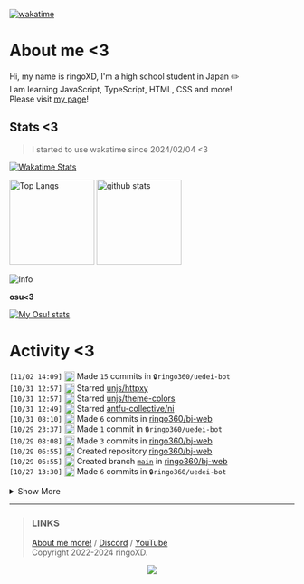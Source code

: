 [![wakatime](https://wakatime.com/badge/user/018d71ab-3f96-48fe-973b-2f7b3d50ecc9.svg)](https://wakatime.com/@018d71ab-3f96-48fe-973b-2f7b3d50ecc9)

# About me <3
<!--
<a href="https://ringoxd.pages.dev"><img src="https://avatars.githubusercontent.com/u/105296365" align="right"></a>
-->

Hi, my name is ringoXD, I'm a high school student in Japan ✏️<br>
I am learning JavaScript, TypeScript, HTML, CSS and more!<br>
Please visit [my page](https://ringoxd.dev/)!

## Stats <3


> I started to use wakatime since 2024/02/04 <3

[![Wakatime Stats](https://github-readme-stats.vercel.app/api/wakatime?username=ringo360&layout=compact&theme=tokyonight)](https://wakatime.com/@ringo360)

<p align="left"> 
  <img alt="Top Langs" height="150px" src="https://github-readme-stats.vercel.app/api/top-langs/?username=ringo360&layout=compact&count_private=true&show_icons=true&theme=tokyonight&custom_title=Used%20Languages!" />
  <img alt="github stats" height="150px" src="https://github-readme-stats.vercel.app/api?username=ringo360&count_private=true&show_icons=true&show_icons=true&theme=tokyonight&custom_title=My%20stats%20<3" />
</p>

![Info](http://github-profile-summary-cards.vercel.app/api/cards/profile-details?username=ringo360&theme=tokyonight)


**osu<3**

[![My Osu! stats](https://osu-sig.vercel.app/card?user=P360Rythm&mode=std&lang=en&blur=6&animation=true&hue=307&mini=true)](https://osu.ppy.sh/users/24734251/)

<!--[![Github activity graph](https://github-readme-activity-graph.vercel.app/graph?username=ringo360&bg_color=000024&color=00ff00&line=8080ff&point=d0d0ff&area=true&hide_border=true)](https://github.com/ashutosh00710/github-readme-activity-graph)-->
<!--[![github-chart](https://github-chart.vercel.app/api?user=ringo360)]-->

# Activity <3
<!--START_SECTION:activity-->
`[11/02 14:09]` <img alt="📝" src="https://github.com/cheesits456/github-activity-readme/raw/master/icons/commit.png" align="top" height="18"> Made `15` commits in <span title="Private Repo">`🔒ringo360/uedei-bot`</span>  
`[10/31 12:57]` <img alt="⭐" src="https://github.com/cheesits456/github-activity-readme/raw/master/icons/star.png" align="top" height="18"> Starred [unjs/httpxy](https://github.com/unjs/httpxy)  
`[10/31 12:57]` <img alt="⭐" src="https://github.com/cheesits456/github-activity-readme/raw/master/icons/star.png" align="top" height="18"> Starred [unjs/theme-colors](https://github.com/unjs/theme-colors)  
`[10/31 12:49]` <img alt="⭐" src="https://github.com/cheesits456/github-activity-readme/raw/master/icons/star.png" align="top" height="18"> Starred [antfu-collective/ni](https://github.com/antfu-collective/ni)  
`[10/31 08:10]` <img alt="📝" src="https://github.com/cheesits456/github-activity-readme/raw/master/icons/commit.png" align="top" height="18"> Made `6` commits in [ringo360/bj-web](https://github.com/ringo360/bj-web)  
`[10/29 23:37]` <img alt="📝" src="https://github.com/cheesits456/github-activity-readme/raw/master/icons/commit.png" align="top" height="18"> Made `1` commit in <span title="Private Repo">`🔒ringo360/uedei-bot`</span>  
`[10/29 08:08]` <img alt="📝" src="https://github.com/cheesits456/github-activity-readme/raw/master/icons/commit.png" align="top" height="18"> Made `3` commits in [ringo360/bj-web](https://github.com/ringo360/bj-web)  
`[10/29 06:55]` <img alt="➕" src="https://github.com/cheesits456/github-activity-readme/raw/master/icons/create-repo.png" align="top" height="18"> Created repository [ringo360/bj-web](https://github.com/ringo360/bj-web)  
`[10/29 06:55]` <img alt="📂" src="https://github.com/cheesits456/github-activity-readme/raw/master/icons/create-branch.png" align="top" height="18"> Created branch [`main`](https://github.com/ringo360/bj-web/tree/main) in [ringo360/bj-web](https://github.com/ringo360/bj-web)  
`[10/27 13:30]` <img alt="📝" src="https://github.com/cheesits456/github-activity-readme/raw/master/icons/commit.png" align="top" height="18"> Made `6` commits in <span title="Private Repo">`🔒ringo360/uedei-bot`</span>  

<details><summary>Show More</summary>

`[10/26 14:28]` <img alt="⭐" src="https://github.com/cheesits456/github-activity-readme/raw/master/icons/star.png" align="top" height="18"> Starred [ajshortt/tokyo-hack](https://github.com/ajshortt/tokyo-hack)  
`[10/26 13:58]` <img alt="⭐" src="https://github.com/cheesits456/github-activity-readme/raw/master/icons/star.png" align="top" height="18"> Starred [AgibotTech/agibot_x1_train](https://github.com/AgibotTech/agibot_x1_train)  
`[10/25 00:51]` <img alt="⭐" src="https://github.com/cheesits456/github-activity-readme/raw/master/icons/star.png" align="top" height="18"> Starred [goldbergyoni/nodebestpractices](https://github.com/goldbergyoni/nodebestpractices)  
`[10/25 00:47]` <img alt="⭐" src="https://github.com/cheesits456/github-activity-readme/raw/master/icons/star.png" align="top" height="18"> Starred [drawdb-io/drawdb](https://github.com/drawdb-io/drawdb)  
`[10/24 13:26]` <img alt="📝" src="https://github.com/cheesits456/github-activity-readme/raw/master/icons/commit.png" align="top" height="18"> Made `1` commit in <span title="Private Repo">`🔒ringo360/uedei-bot`</span>  
`[10/24 08:10]` <img alt="📝" src="https://github.com/cheesits456/github-activity-readme/raw/master/icons/commit.png" align="top" height="18"> Made `3` commits in [ringo360/canvas-asobi](https://github.com/ringo360/canvas-asobi)  
`[10/24 07:52]` <img alt="🗣" src="https://github.com/cheesits456/github-activity-readme/raw/master/icons/comment.png" align="top" height="18"> Commented on [`#1`](https://github.com//ringo360/discordpy-test/issues/1 'flake8 check failed') in [ringo360/discordpy-test](https://github.com/ringo360/discordpy-test)  
`[10/24 07:52]` <img alt="❗️" src="https://github.com/cheesits456/github-activity-readme/raw/master/icons/issue.png" align="top" height="18"> Closed issue [`#1`](https://github.com//ringo360/discordpy-test/issues/1 'flake8 check failed') in [ringo360/discordpy-test](https://github.com/ringo360/discordpy-test)  
`[10/24 07:51]` <img alt="📝" src="https://github.com/cheesits456/github-activity-readme/raw/master/icons/commit.png" align="top" height="18"> Made `3` commits in [ringo360/discordpy-test](https://github.com/ringo360/discordpy-test)  
`[10/24 07:40]` <img alt="❗️" src="https://github.com/cheesits456/github-activity-readme/raw/master/icons/issue.png" align="top" height="18"> Opened issue [`#1`](https://github.com//ringo360/discordpy-test/issues/1 'flake8 check failed') in [ringo360/discordpy-test](https://github.com/ringo360/discordpy-test)  
`[10/24 07:37]` <img alt="📝" src="https://github.com/cheesits456/github-activity-readme/raw/master/icons/commit.png" align="top" height="18"> Made `1` commit in [ringo360/discordpy-test](https://github.com/ringo360/discordpy-test)  
`[10/24 07:33]` <img alt="📂" src="https://github.com/cheesits456/github-activity-readme/raw/master/icons/create-branch.png" align="top" height="18"> Created branch [`main`](https://github.com/ringo360/discordpy-test/tree/main) in [ringo360/discordpy-test](https://github.com/ringo360/discordpy-test)  
`[10/24 07:33]` <img alt="➕" src="https://github.com/cheesits456/github-activity-readme/raw/master/icons/create-repo.png" align="top" height="18"> Created repository [ringo360/discordpy-test](https://github.com/ringo360/discordpy-test)  
`[10/24 06:40]` <img alt="⭐" src="https://github.com/cheesits456/github-activity-readme/raw/master/icons/star.png" align="top" height="18"> Starred [hiteshchoudhary/apihub](https://github.com/hiteshchoudhary/apihub)  
`[10/23 23:28]` <img alt="📝" src="https://github.com/cheesits456/github-activity-readme/raw/master/icons/commit.png" align="top" height="18"> Made `1` commit in [ringo360/purge-all](https://github.com/ringo360/purge-all)  
`[10/23 13:23]` <img alt="❗️" src="https://github.com/cheesits456/github-activity-readme/raw/master/icons/issue.png" align="top" height="18"> Opened issue `#6` in <span title="Private Repo">`🔒ringo360/uedei-bot`</span>  
`[10/23 13:21]` <img alt="📝" src="https://github.com/cheesits456/github-activity-readme/raw/master/icons/commit.png" align="top" height="18"> Made `10` commits in <span title="Private Repo">`🔒ringo360/uedei-bot`</span>  
`[10/22 08:10]` <img alt="📝" src="https://github.com/cheesits456/github-activity-readme/raw/master/icons/commit.png" align="top" height="18"> Made `3` commits in [ringo360/canvas-asobi](https://github.com/ringo360/canvas-asobi)  
`[10/22 07:25]` <img alt="⭐" src="https://github.com/cheesits456/github-activity-readme/raw/master/icons/star.png" align="top" height="18"> Starred [end3r/Gamedev-Canvas-workshop](https://github.com/end3r/Gamedev-Canvas-workshop)  
`[10/22 07:13]` <img alt="📝" src="https://github.com/cheesits456/github-activity-readme/raw/master/icons/commit.png" align="top" height="18"> Made `4` commits in [ringo360/canvas-asobi](https://github.com/ringo360/canvas-asobi)  
`[10/22 05:16]` <img alt="❗️" src="https://github.com/cheesits456/github-activity-readme/raw/master/icons/issue.png" align="top" height="18"> Opened issue `#5` in <span title="Private Repo">`🔒ringo360/uedei-bot`</span>  
`[10/22 04:45]` <img alt="⭐" src="https://github.com/cheesits456/github-activity-readme/raw/master/icons/star.png" align="top" height="18"> Starred [voids-top/docs](https://github.com/voids-top/docs)  
`[10/22 04:44]` <img alt="⭐" src="https://github.com/cheesits456/github-activity-readme/raw/master/icons/star.png" align="top" height="18"> Starred [omonukko/pix-chan-for-ts-js](https://github.com/omonukko/pix-chan-for-ts-js)  
`[10/22 04:44]` <img alt="⭐" src="https://github.com/cheesits456/github-activity-readme/raw/master/icons/star.png" align="top" height="18"> Starred [taka-4602/Pix-Chan](https://github.com/taka-4602/Pix-Chan)  
`[10/21 13:21]` <img alt="📝" src="https://github.com/cheesits456/github-activity-readme/raw/master/icons/commit.png" align="top" height="18"> Made `1` commit in <span title="Private Repo">`🔒ringo360/uedei-bot`</span>  
`[10/21 02:31]` <img alt="❗️" src="https://github.com/cheesits456/github-activity-readme/raw/master/icons/issue.png" align="top" height="18"> Opened issue `#4` in <span title="Private Repo">`🔒ringo360/uedei-bot`</span>  
`[10/21 02:27]` <img alt="❗️" src="https://github.com/cheesits456/github-activity-readme/raw/master/icons/issue.png" align="top" height="18"> Opened issue `#3` in <span title="Private Repo">`🔒ringo360/uedei-bot`</span>  
`[10/21 02:22]` <img alt="❗️" src="https://github.com/cheesits456/github-activity-readme/raw/master/icons/issue.png" align="top" height="18"> Opened issue `#2` in <span title="Private Repo">`🔒ringo360/uedei-bot`</span>  
`[10/21 02:14]` <img alt="❗️" src="https://github.com/cheesits456/github-activity-readme/raw/master/icons/issue.png" align="top" height="18"> Opened issue `#1` in <span title="Private Repo">`🔒ringo360/uedei-bot`</span>  
`[10/21 02:05]` <img alt="⭐" src="https://github.com/cheesits456/github-activity-readme/raw/master/icons/star.png" align="top" height="18"> Starred [YimMenu-Lua/Samurais-Scripts](https://github.com/YimMenu-Lua/Samurais-Scripts)  
`[10/21 02:05]` <img alt="⭐" src="https://github.com/cheesits456/github-activity-readme/raw/master/icons/star.png" align="top" height="18"> Starred [microsoft/BitNet](https://github.com/microsoft/BitNet)  
`[10/20 09:37]` <img alt="📝" src="https://github.com/cheesits456/github-activity-readme/raw/master/icons/commit.png" align="top" height="18"> Made `1` commit in <span title="Private Repo">`🔒ringo360/uedei-bot`</span>  
`[10/20 06:51]` <img alt="📂" src="https://github.com/cheesits456/github-activity-readme/raw/master/icons/create-branch.png" align="top" height="18"> Created branch `main` in <span title="Private Repo">`🔒ringo360/uedei-bot`</span>  
`[10/20 06:48]` <img alt="➕" src="https://github.com/cheesits456/github-activity-readme/raw/master/icons/create-repo.png" align="top" height="18"> Created repository <span title="Private Repo">`🔒ringo360/uedei-bot`</span>  
`[10/19 09:45]` <img alt="📝" src="https://github.com/cheesits456/github-activity-readme/raw/master/icons/commit.png" align="top" height="18"> Made `1` commit in [ringo360/CDN-v2](https://github.com/ringo360/CDN-v2)  
`[10/19 08:11]` <img alt="⭐" src="https://github.com/cheesits456/github-activity-readme/raw/master/icons/star.png" align="top" height="18"> Starred [vercel/hyper](https://github.com/vercel/hyper)  
`[10/17 11:17]` <img alt="📝" src="https://github.com/cheesits456/github-activity-readme/raw/master/icons/commit.png" align="top" height="18"> Made `1` commit in [ringo360/CDN-v2](https://github.com/ringo360/CDN-v2)  
`[10/17 11:17]` <img alt="❗️" src="https://github.com/cheesits456/github-activity-readme/raw/master/icons/issue.png" align="top" height="18"> Closed issue [`#2`](https://github.com//ringo360/CDN-v2/issues/2 'init.tsをつくる') in [ringo360/CDN-v2](https://github.com/ringo360/CDN-v2)  
`[10/17 04:25]` <img alt="❗️" src="https://github.com/cheesits456/github-activity-readme/raw/master/icons/issue.png" align="top" height="18"> Opened issue [`#2`](https://github.com//ringo360/CDN-v2/issues/2 'init.tsをつくる') in [ringo360/CDN-v2](https://github.com/ringo360/CDN-v2)  
`[10/17 04:24]` <img alt="📝" src="https://github.com/cheesits456/github-activity-readme/raw/master/icons/commit.png" align="top" height="18"> Made `2` commits in [ringo360/CDN-v2](https://github.com/ringo360/CDN-v2)  
`[10/17 02:45]` <img alt="📝" src="https://github.com/cheesits456/github-activity-readme/raw/master/icons/commit.png" align="top" height="18"> Made `1` commit in [TeamSekai/.github](https://github.com/TeamSekai/.github)  
`[10/17 02:43]` <img alt="📝" src="https://github.com/cheesits456/github-activity-readme/raw/master/icons/commit.png" align="top" height="18"> Made `1` commit in [TeamSekai/Sekai.Viewer](https://github.com/TeamSekai/Sekai.Viewer)  
`[10/17 02:41]` <img alt="🗣" src="https://github.com/cheesits456/github-activity-readme/raw/master/icons/comment.png" align="top" height="18"> Commented on [`f466be5`](https://github.com/TeamSekai/Sekai.Viewer/commit/f466be5edaba4c9e93a551bbd6208deb0ba2e4c4#commitcomment-148034846) in [TeamSekai/Sekai.Viewer](https://github.com/TeamSekai/Sekai.Viewer)  
`[10/17 02:40]` <img alt="📝" src="https://github.com/cheesits456/github-activity-readme/raw/master/icons/commit.png" align="top" height="18"> Made `1` commit in [TeamSekai/Sekai.Viewer](https://github.com/TeamSekai/Sekai.Viewer)  
`[10/17 02:36]` <img alt="📝" src="https://github.com/cheesits456/github-activity-readme/raw/master/icons/commit.png" align="top" height="18"> Made `1` commit in [TeamSekai/Sekai.Explode](https://github.com/TeamSekai/Sekai.Explode)  
`[10/16 01:40]` <img alt="❗️" src="https://github.com/cheesits456/github-activity-readme/raw/master/icons/issue.png" align="top" height="18"> Opened issue [`#1`](https://github.com//ringo360/CDN-v2/issues/1 'offsetの追加') in [ringo360/CDN-v2](https://github.com/ringo360/CDN-v2)  
`[10/15 10:03]` <img alt="➕" src="https://github.com/cheesits456/github-activity-readme/raw/master/icons/create-repo.png" align="top" height="18"> Created repository [ringo360/web-player](https://github.com/ringo360/web-player)  
`[10/15 10:03]` <img alt="📂" src="https://github.com/cheesits456/github-activity-readme/raw/master/icons/create-branch.png" align="top" height="18"> Created branch [`main`](https://github.com/ringo360/web-player/tree/main) in [ringo360/web-player](https://github.com/ringo360/web-player)  
`[10/15 08:14]` <img alt="📝" src="https://github.com/cheesits456/github-activity-readme/raw/master/icons/commit.png" align="top" height="18"> Made `6` commits in [ringo360/canvas-asobi](https://github.com/ringo360/canvas-asobi)  
`[10/14 23:48]` <img alt="⭐" src="https://github.com/cheesits456/github-activity-readme/raw/master/icons/star.png" align="top" height="18"> Starred [takejohn/aiscript-engine](https://github.com/takejohn/aiscript-engine)  
`[10/12 12:20]` <img alt="📝" src="https://github.com/cheesits456/github-activity-readme/raw/master/icons/commit.png" align="top" height="18"> Made `2` commits in [ringo360/1kb](https://github.com/ringo360/1kb)  
`[10/12 11:59]` <img alt="➕" src="https://github.com/cheesits456/github-activity-readme/raw/master/icons/create-repo.png" align="top" height="18"> Created repository [ringo360/1kb](https://github.com/ringo360/1kb)  
`[10/12 11:59]` <img alt="📂" src="https://github.com/cheesits456/github-activity-readme/raw/master/icons/create-branch.png" align="top" height="18"> Created branch [`main`](https://github.com/ringo360/1kb/tree/main) in [ringo360/1kb](https://github.com/ringo360/1kb)  
`[10/12 06:18]` <img alt="⭐" src="https://github.com/cheesits456/github-activity-readme/raw/master/icons/star.png" align="top" height="18"> Starred [iiordanov/remote-desktop-clients](https://github.com/iiordanov/remote-desktop-clients)  
`[10/11 09:19]` <img alt="⭐" src="https://github.com/cheesits456/github-activity-readme/raw/master/icons/star.png" align="top" height="18"> Starred [addi00000/empyrean](https://github.com/addi00000/empyrean)  
`[10/11 00:57]` <img alt="⭐" src="https://github.com/cheesits456/github-activity-readme/raw/master/icons/star.png" align="top" height="18"> Starred [yt-dlp/yt-dlp](https://github.com/yt-dlp/yt-dlp)  
`[10/10 05:24]` <img alt="➕" src="https://github.com/cheesits456/github-activity-readme/raw/master/icons/create-repo.png" align="top" height="18"> Created repository [ringo360/isSafeURL](https://github.com/ringo360/isSafeURL)  
`[10/10 05:24]` <img alt="📂" src="https://github.com/cheesits456/github-activity-readme/raw/master/icons/create-branch.png" align="top" height="18"> Created branch [`main`](https://github.com/ringo360/isSafeURL/tree/main) in [ringo360/isSafeURL](https://github.com/ringo360/isSafeURL)  
`[10/10 05:23]` <img alt="⭐" src="https://github.com/cheesits456/github-activity-readme/raw/master/icons/star.png" align="top" height="18"> Starred [ccbikai/loooooooooooooooooooooooooooooooooooooooooooooooooooooooooooooo.ong](https://github.com/ccbikai/loooooooooooooooooooooooooooooooooooooooooooooooooooooooooooooo.ong)  
`[10/08 08:10]` <img alt="📝" src="https://github.com/cheesits456/github-activity-readme/raw/master/icons/commit.png" align="top" height="18"> Made `6` commits in [ringo360/canvas-asobi](https://github.com/ringo360/canvas-asobi)  
`[10/08 07:07]` <img alt="📂" src="https://github.com/cheesits456/github-activity-readme/raw/master/icons/create-branch.png" align="top" height="18"> Created branch [`main`](https://github.com/ringo360/canvas-asobi/tree/main) in [ringo360/canvas-asobi](https://github.com/ringo360/canvas-asobi)  
`[10/08 07:07]` <img alt="➕" src="https://github.com/cheesits456/github-activity-readme/raw/master/icons/create-repo.png" align="top" height="18"> Created repository [ringo360/canvas-asobi](https://github.com/ringo360/canvas-asobi)  
`[10/08 05:15]` <img alt="⭐" src="https://github.com/cheesits456/github-activity-readme/raw/master/icons/star.png" align="top" height="18"> Starred [stackblitz/bolt.new](https://github.com/stackblitz/bolt.new)  
`[10/07 23:28]` <img alt="⭐" src="https://github.com/cheesits456/github-activity-readme/raw/master/icons/star.png" align="top" height="18"> Starred [otoneko1102/randplus-buffer](https://github.com/otoneko1102/randplus-buffer)  
`[10/06 11:29]` <img alt="📂" src="https://github.com/cheesits456/github-activity-readme/raw/master/icons/create-branch.png" align="top" height="18"> Created branch `main` in <span title="Private Repo">`🔒ringo360/RapidDos`</span>  
`[10/06 11:29]` <img alt="➕" src="https://github.com/cheesits456/github-activity-readme/raw/master/icons/create-repo.png" align="top" height="18"> Created repository <span title="Private Repo">`🔒ringo360/RapidDos`</span>  
`[10/06 09:03]` <img alt="⭐" src="https://github.com/cheesits456/github-activity-readme/raw/master/icons/star.png" align="top" height="18"> Starred [Team-BTMC/osu-radio](https://github.com/Team-BTMC/osu-radio)  
`[10/06 09:03]` <img alt="⭐" src="https://github.com/cheesits456/github-activity-readme/raw/master/icons/star.png" align="top" height="18"> Starred [otoneko1102/discord-userapp](https://github.com/otoneko1102/discord-userapp)  
`[10/05 19:03]` <img alt="📝" src="https://github.com/cheesits456/github-activity-readme/raw/master/icons/commit.png" align="top" height="18"> Made `2` commits in <span title="Private Repo">`🔒TeamSekai/Sekai.Viewer`</span>  
`[10/05 17:50]` <img alt="❗️" src="https://github.com/cheesits456/github-activity-readme/raw/master/icons/issue.png" align="top" height="18"> Closed issue `#1` in <span title="Private Repo">`🔒TeamSekai/Sekai.Viewer`</span>  
`[10/05 17:50]` <img alt="📝" src="https://github.com/cheesits456/github-activity-readme/raw/master/icons/commit.png" align="top" height="18"> Made `3` commits in <span title="Private Repo">`🔒TeamSekai/Sekai.Viewer`</span>  
`[10/05 09:37]` <img alt="📝" src="https://github.com/cheesits456/github-activity-readme/raw/master/icons/commit.png" align="top" height="18"> Made `9` commits in [ringo360/CDN-v2](https://github.com/ringo360/CDN-v2)  
`[10/03 12:42]` <img alt="⭐" src="https://github.com/cheesits456/github-activity-readme/raw/master/icons/star.png" align="top" height="18"> Starred [skick1234/DisTube](https://github.com/skick1234/DisTube)  
`[10/03 04:39]` <img alt="⭐" src="https://github.com/cheesits456/github-activity-readme/raw/master/icons/star.png" align="top" height="18"> Starred [EndstoneMC/endstone](https://github.com/EndstoneMC/endstone)  
`[10/02 12:05]` <img alt="📝" src="https://github.com/cheesits456/github-activity-readme/raw/master/icons/commit.png" align="top" height="18"> Made `2` commits in [ringo360/djs-tutorial](https://github.com/ringo360/djs-tutorial)  
`[10/02 11:24]` <img alt="⭐" src="https://github.com/cheesits456/github-activity-readme/raw/master/icons/star.png" align="top" height="18"> Starred [elviswolcott/seti-icons](https://github.com/elviswolcott/seti-icons)  
`[10/02 10:09]` <img alt="⭐" src="https://github.com/cheesits456/github-activity-readme/raw/master/icons/star.png" align="top" height="18"> Starred [hatoo/oha](https://github.com/hatoo/oha)  
`[10/02 09:27]` <img alt="📝" src="https://github.com/cheesits456/github-activity-readme/raw/master/icons/commit.png" align="top" height="18"> Made `3` commits in [ringo360/Rust-HelloWorld](https://github.com/ringo360/Rust-HelloWorld)  
`[10/02 08:17]` <img alt="📂" src="https://github.com/cheesits456/github-activity-readme/raw/master/icons/create-branch.png" align="top" height="18"> Created branch [`main`](https://github.com/ringo360/Rust-HelloWorld/tree/main) in [ringo360/Rust-HelloWorld](https://github.com/ringo360/Rust-HelloWorld)  
`[10/02 08:17]` <img alt="➕" src="https://github.com/cheesits456/github-activity-readme/raw/master/icons/create-repo.png" align="top" height="18"> Created repository [ringo360/Rust-HelloWorld](https://github.com/ringo360/Rust-HelloWorld)  
`[10/02 07:06]` <img alt="📝" src="https://github.com/cheesits456/github-activity-readme/raw/master/icons/commit.png" align="top" height="18"> Made `3` commits in [ringo360/djs-docs](https://github.com/ringo360/djs-docs)  
`[10/01 11:47]` <img alt="⭐" src="https://github.com/cheesits456/github-activity-readme/raw/master/icons/star.png" align="top" height="18"> Starred [NaeCqde/email-worker-discord](https://github.com/NaeCqde/email-worker-discord)  
`[09/30 04:09]` <img alt="📝" src="https://github.com/cheesits456/github-activity-readme/raw/master/icons/commit.png" align="top" height="18"> Made `3` commits in <span title="Private Repo">`🔒ringo360/Simplest-Dos`</span>  
`[09/30 02:44]` <img alt="➕" src="https://github.com/cheesits456/github-activity-readme/raw/master/icons/create-repo.png" align="top" height="18"> Created repository <span title="Private Repo">`🔒ringo360/Simplest-Dos`</span>  
`[09/30 02:44]` <img alt="📂" src="https://github.com/cheesits456/github-activity-readme/raw/master/icons/create-branch.png" align="top" height="18"> Created branch `main` in <span title="Private Repo">`🔒ringo360/Simplest-Dos`</span>  
`[09/30 01:45]` <img alt="📝" src="https://github.com/cheesits456/github-activity-readme/raw/master/icons/commit.png" align="top" height="18"> Made `3` commits in <span title="Private Repo">`🔒ringo360/Verify`</span>  
`[09/30 00:08]` <img alt="⭐" src="https://github.com/cheesits456/github-activity-readme/raw/master/icons/star.png" align="top" height="18"> Starred [VectorClient/Releases](https://github.com/VectorClient/Releases)  
`[09/29 13:08]` <img alt="⭐" src="https://github.com/cheesits456/github-activity-readme/raw/master/icons/star.png" align="top" height="18"> Starred [ysdragon/StreamBot](https://github.com/ysdragon/StreamBot)  
`[09/26 05:55]` <img alt="⭐" src="https://github.com/cheesits456/github-activity-readme/raw/master/icons/star.png" align="top" height="18"> Starred [TKperson/Nuking-Discord-Server-Bot-Nuke-Bot](https://github.com/TKperson/Nuking-Discord-Server-Bot-Nuke-Bot)  
`[09/25 05:24]` <img alt="⭐" src="https://github.com/cheesits456/github-activity-readme/raw/master/icons/star.png" align="top" height="18"> Starred [VadimBoev/FlappyBird](https://github.com/VadimBoev/FlappyBird)  
`[09/24 14:28]` <img alt="⭐" src="https://github.com/cheesits456/github-activity-readme/raw/master/icons/star.png" align="top" height="18"> Starred [Kolhax/Vape-V4-Crack](https://github.com/Kolhax/Vape-V4-Crack)  
`[09/24 14:11]` <img alt="🗣" src="https://github.com/cheesits456/github-activity-readme/raw/master/icons/comment.png" align="top" height="18"> Commented on [`#1159`](https://github.com//sindresorhus/execa/issues/1159 'How do I fix ERR_PACKAGE_PATH_NOT_EXPORTED ?') in [sindresorhus/execa](https://github.com/sindresorhus/execa)  
`[09/24 14:11]` <img alt="❗️" src="https://github.com/cheesits456/github-activity-readme/raw/master/icons/issue.png" align="top" height="18"> Closed issue [`#1159`](https://github.com//sindresorhus/execa/issues/1159 'How do I fix ERR_PACKAGE_PATH_NOT_EXPORTED ?') in [sindresorhus/execa](https://github.com/sindresorhus/execa)  
`[09/24 14:09]` <img alt="📝" src="https://github.com/cheesits456/github-activity-readme/raw/master/icons/commit.png" align="top" height="18"> Made `1` commit in [ringo360/exec-trigger](https://github.com/ringo360/exec-trigger)  
`[09/24 06:57]` <img alt="📝" src="https://github.com/cheesits456/github-activity-readme/raw/master/icons/commit.png" align="top" height="18"> Made `1` commit in [ringo360/wakeup-and-sleep-frontend](https://github.com/ringo360/wakeup-and-sleep-frontend)  
`[09/23 15:33]` <img alt="📝" src="https://github.com/cheesits456/github-activity-readme/raw/master/icons/commit.png" align="top" height="18"> Made `3` commits in <span title="Private Repo">`🔒ringo360/Verify`</span>  
`[09/23 14:06]` <img alt="🗣" src="https://github.com/cheesits456/github-activity-readme/raw/master/icons/comment.png" align="top" height="18"> Commented on [`#1159`](https://github.com//sindresorhus/execa/issues/1159 'How do I fix ERR_PACKAGE_PATH_NOT_EXPORTED ?') in [sindresorhus/execa](https://github.com/sindresorhus/execa)  
`[09/23 02:10]` <img alt="⭐" src="https://github.com/cheesits456/github-activity-readme/raw/master/icons/star.png" align="top" height="18"> Starred [hUwUtao/Iris](https://github.com/hUwUtao/Iris)  
`[09/23 02:01]` <img alt="🗣" src="https://github.com/cheesits456/github-activity-readme/raw/master/icons/comment.png" align="top" height="18"> Commented on [`#1159`](https://github.com//sindresorhus/execa/issues/1159 'How do I fix ERR_PACKAGE_PATH_NOT_EXPORTED ?') in [sindresorhus/execa](https://github.com/sindresorhus/execa)  
`[09/22 16:35]` <img alt="📝" src="https://github.com/cheesits456/github-activity-readme/raw/master/icons/commit.png" align="top" height="18"> Made `1` commit in <span title="Private Repo">`🔒ringo360/Verify`</span>  
`[09/22 07:14]` <img alt="❗️" src="https://github.com/cheesits456/github-activity-readme/raw/master/icons/issue.png" align="top" height="18"> Opened issue [`#1159`](https://github.com//sindresorhus/execa/issues/1159 'How to fix ERR_PACKAGE_PATH_NOT_EXPORTED ?') in [sindresorhus/execa](https://github.com/sindresorhus/execa)  
`[09/22 07:09]` <img alt="📝" src="https://github.com/cheesits456/github-activity-readme/raw/master/icons/commit.png" align="top" height="18"> Made `2` commits in <span title="Private Repo">`🔒ringo360/exec-trigger`</span>  
`[09/22 06:04]` <img alt="⭐" src="https://github.com/cheesits456/github-activity-readme/raw/master/icons/star.png" align="top" height="18"> Starred [sindresorhus/execa](https://github.com/sindresorhus/execa)  
`[09/22 03:59]` <img alt="📂" src="https://github.com/cheesits456/github-activity-readme/raw/master/icons/create-branch.png" align="top" height="18"> Created branch [`master`](https://github.com/ringo360/djs-docs/tree/master) in [ringo360/djs-docs](https://github.com/ringo360/djs-docs)  
`[09/22 03:59]` <img alt="➕" src="https://github.com/cheesits456/github-activity-readme/raw/master/icons/create-repo.png" align="top" height="18"> Created repository [ringo360/djs-docs](https://github.com/ringo360/djs-docs)  
`[09/21 14:13]` <img alt="📂" src="https://github.com/cheesits456/github-activity-readme/raw/master/icons/create-branch.png" align="top" height="18"> Created branch `master` in <span title="Private Repo">`🔒ringo360/exec-trigger`</span>  
`[09/21 14:11]` <img alt="➕" src="https://github.com/cheesits456/github-activity-readme/raw/master/icons/create-repo.png" align="top" height="18"> Created repository <span title="Private Repo">`🔒ringo360/exec-trigger`</span>  
`[09/21 13:57]` <img alt="📂" src="https://github.com/cheesits456/github-activity-readme/raw/master/icons/create-branch.png" align="top" height="18"> Created branch [`feature/discord-notify`](https://github.com/ringo360/f5si-autoupdater/tree/feature/discord-notify) in [ringo360/f5si-autoupdater](https://github.com/ringo360/f5si-autoupdater)  
`[09/21 13:57]` <img alt="❗️" src="https://github.com/cheesits456/github-activity-readme/raw/master/icons/issue.png" align="top" height="18"> Opened issue [`#2`](https://github.com//ringo360/f5si-autoupdater/issues/2 'Discordへの通知') in [ringo360/f5si-autoupdater](https://github.com/ringo360/f5si-autoupdater)  
`[09/21 13:56]` <img alt="📂" src="https://github.com/cheesits456/github-activity-readme/raw/master/icons/create-branch.png" align="top" height="18"> Created branch [`feature/send-req`](https://github.com/ringo360/f5si-autoupdater/tree/feature/send-req) in [ringo360/f5si-autoupdater](https://github.com/ringo360/f5si-autoupdater)  
`[09/21 13:55]` <img alt="❗️" src="https://github.com/cheesits456/github-activity-readme/raw/master/icons/issue.png" align="top" height="18"> Opened issue [`#1`](https://github.com//ringo360/f5si-autoupdater/issues/1 '(私的利用のための)外部サーバーとの連携') in [ringo360/f5si-autoupdater](https://github.com/ringo360/f5si-autoupdater)  
`[09/21 13:53]` <img alt="📝" src="https://github.com/cheesits456/github-activity-readme/raw/master/icons/commit.png" align="top" height="18"> Made `5` commits in [ringo360/f5si-autoupdater](https://github.com/ringo360/f5si-autoupdater)  
`[09/20 08:57]` <img alt="📂" src="https://github.com/cheesits456/github-activity-readme/raw/master/icons/create-branch.png" align="top" height="18"> Created branch [`main`](https://github.com/ringo360/ifconfig-edge/tree/main) in [ringo360/ifconfig-edge](https://github.com/ringo360/ifconfig-edge)  
`[09/20 08:57]` <img alt="➕" src="https://github.com/cheesits456/github-activity-readme/raw/master/icons/create-repo.png" align="top" height="18"> Created repository [ringo360/ifconfig-edge](https://github.com/ringo360/ifconfig-edge)  
`[09/19 13:18]` <img alt="⭐" src="https://github.com/cheesits456/github-activity-readme/raw/master/icons/star.png" align="top" height="18"> Starred [arkenfox/user.js](https://github.com/arkenfox/user.js)  
`[09/19 09:23]` <img alt="➕" src="https://github.com/cheesits456/github-activity-readme/raw/master/icons/create-repo.png" align="top" height="18"> Created repository [ringo360/f5si-autoupdater](https://github.com/ringo360/f5si-autoupdater)  
`[09/19 09:23]` <img alt="📂" src="https://github.com/cheesits456/github-activity-readme/raw/master/icons/create-branch.png" align="top" height="18"> Created branch [`main`](https://github.com/ringo360/f5si-autoupdater/tree/main) in [ringo360/f5si-autoupdater](https://github.com/ringo360/f5si-autoupdater)  
`[09/19 08:07]` <img alt="⭐" src="https://github.com/cheesits456/github-activity-readme/raw/master/icons/star.png" align="top" height="18"> Starred [NixOS/nixpkgs](https://github.com/NixOS/nixpkgs)  
`[09/19 07:41]` <img alt="📝" src="https://github.com/cheesits456/github-activity-readme/raw/master/icons/commit.png" align="top" height="18"> Made `1` commit in [ringo360/wakeup-and-sleep-frontend](https://github.com/ringo360/wakeup-and-sleep-frontend)  
`[09/19 00:01]` <img alt="⭐" src="https://github.com/cheesits456/github-activity-readme/raw/master/icons/star.png" align="top" height="18"> Starred [mirielnet/lisna-web](https://github.com/mirielnet/lisna-web)  
`[09/18 23:16]` <img alt="⭐" src="https://github.com/cheesits456/github-activity-readme/raw/master/icons/star.png" align="top" height="18"> Starred [leerob/next-saas-starter](https://github.com/leerob/next-saas-starter)  
`[09/16 07:20]` <img alt="📝" src="https://github.com/cheesits456/github-activity-readme/raw/master/icons/commit.png" align="top" height="18"> Made `6` commits in [ringo360/wakeup-and-sleep-frontend](https://github.com/ringo360/wakeup-and-sleep-frontend)  
`[09/16 04:39]` <img alt="📝" src="https://github.com/cheesits456/github-activity-readme/raw/master/icons/commit.png" align="top" height="18"> Made `3` commits in [ringo360/latency-test](https://github.com/ringo360/latency-test)  
`[09/15 17:41]` <img alt="📂" src="https://github.com/cheesits456/github-activity-readme/raw/master/icons/create-branch.png" align="top" height="18"> Created branch [`master`](https://github.com/ringo360/latency-test/tree/master) in [ringo360/latency-test](https://github.com/ringo360/latency-test)  
`[09/15 17:41]` <img alt="➕" src="https://github.com/cheesits456/github-activity-readme/raw/master/icons/create-repo.png" align="top" height="18"> Created repository [ringo360/latency-test](https://github.com/ringo360/latency-test)  
`[09/15 10:44]` <img alt="📝" src="https://github.com/cheesits456/github-activity-readme/raw/master/icons/commit.png" align="top" height="18"> Made `1` commit in <span title="Private Repo">`🔒ringo360/Quick-VCNuker`</span>  
`[09/15 09:23]` <img alt="📂" src="https://github.com/cheesits456/github-activity-readme/raw/master/icons/create-branch.png" align="top" height="18"> Created branch `main` in <span title="Private Repo">`🔒ringo360/Quick-VCNuker`</span>  
`[09/15 09:23]` <img alt="➕" src="https://github.com/cheesits456/github-activity-readme/raw/master/icons/create-repo.png" align="top" height="18"> Created repository <span title="Private Repo">`🔒ringo360/Quick-VCNuker`</span>  
`[09/15 07:26]` <img alt="📂" src="https://github.com/cheesits456/github-activity-readme/raw/master/icons/create-branch.png" align="top" height="18"> Created branch `master` in <span title="Private Repo">`🔒TeamOasisMC/Website`</span>  
`[09/15 07:26]` <img alt="➕" src="https://github.com/cheesits456/github-activity-readme/raw/master/icons/create-repo.png" align="top" height="18"> Created repository <span title="Private Repo">`🔒TeamOasisMC/Website`</span>  
`[09/15 07:25]` <img alt="📝" src="https://github.com/cheesits456/github-activity-readme/raw/master/icons/commit.png" align="top" height="18"> Made `1` commit in [ringo360/Java_tamesi](https://github.com/ringo360/Java_tamesi)  
`[09/14 23:43]` <img alt="⭐" src="https://github.com/cheesits456/github-activity-readme/raw/master/icons/star.png" align="top" height="18"> Starred [DevLeoko/AdvancedBan](https://github.com/DevLeoko/AdvancedBan)  
`[09/14 23:36]` <img alt="⭐" src="https://github.com/cheesits456/github-activity-readme/raw/master/icons/star.png" align="top" height="18"> Starred [TheNewEconomy/EconomyCore](https://github.com/TheNewEconomy/EconomyCore)  
`[09/14 07:01]` <img alt="🗣" src="https://github.com/cheesits456/github-activity-readme/raw/master/icons/comment.png" align="top" height="18"> Commented on [`#459`](https://github.com//shalldie/vscode-background/issues/459 '[Bug Report] 最新的code-insider 1.94.0中，插件失效') in [shalldie/vscode-background](https://github.com/shalldie/vscode-background)  
`[09/13 00:18]` <img alt="⭐" src="https://github.com/cheesits456/github-activity-readme/raw/master/icons/star.png" align="top" height="18"> Starred [reklamajansimiz/diep.io-hacks-cheats-mods](https://github.com/reklamajansimiz/diep.io-hacks-cheats-mods)  
`[09/13 00:01]` <img alt="⭐" src="https://github.com/cheesits456/github-activity-readme/raw/master/icons/star.png" align="top" height="18"> Starred [Walkoud/raidbotdiscord](https://github.com/Walkoud/raidbotdiscord)  
`[09/12 09:55]` <img alt="📝" src="https://github.com/cheesits456/github-activity-readme/raw/master/icons/commit.png" align="top" height="18"> Made `4` commits in <span title="Private Repo">`🔒ringo360/selfbot`</span>  
`[09/12 08:10]` <img alt="📝" src="https://github.com/cheesits456/github-activity-readme/raw/master/icons/commit.png" align="top" height="18"> Made `3` commits in [ringo360/wakeup-and-sleep-frontend](https://github.com/ringo360/wakeup-and-sleep-frontend)  
`[09/12 06:51]` <img alt="🗣" src="https://github.com/cheesits456/github-activity-readme/raw/master/icons/comment.png" align="top" height="18"> Commented on [`#7`](https://github.com//ringo360/wakeup-and-sleep-frontend/issues/7 '睡眠時間の目標を決められるようにする') in [ringo360/wakeup-and-sleep-frontend](https://github.com/ringo360/wakeup-and-sleep-frontend)  
`[09/12 06:51]` <img alt="❗️" src="https://github.com/cheesits456/github-activity-readme/raw/master/icons/issue.png" align="top" height="18"> Closed issue [`#7`](https://github.com//ringo360/wakeup-and-sleep-frontend/issues/7 '睡眠時間の目標を決められるようにする') in [ringo360/wakeup-and-sleep-frontend](https://github.com/ringo360/wakeup-and-sleep-frontend)  
`[09/12 06:51]` <img alt="❗️" src="https://github.com/cheesits456/github-activity-readme/raw/master/icons/issue.png" align="top" height="18"> Opened issue [`#10`](https://github.com//ringo360/wakeup-and-sleep-frontend/issues/10 'コード整理') in [ringo360/wakeup-and-sleep-frontend](https://github.com/ringo360/wakeup-and-sleep-frontend)  
`[09/12 06:47]` <img alt="📝" src="https://github.com/cheesits456/github-activity-readme/raw/master/icons/commit.png" align="top" height="18"> Made `1` commit in [ringo360/wakeup-and-sleep-frontend](https://github.com/ringo360/wakeup-and-sleep-frontend)  
`[09/12 00:27]` <img alt="❗️" src="https://github.com/cheesits456/github-activity-readme/raw/master/icons/issue.png" align="top" height="18"> Opened issue `#2` in <span title="Private Repo">`🔒ringo360/selfbot`</span>  
`[09/12 00:26]` <img alt="❗️" src="https://github.com/cheesits456/github-activity-readme/raw/master/icons/issue.png" align="top" height="18"> Opened issue `#1` in <span title="Private Repo">`🔒ringo360/selfbot`</span>  
`[09/12 00:09]` <img alt="⭐" src="https://github.com/cheesits456/github-activity-readme/raw/master/icons/star.png" align="top" height="18"> Starred [defineprogramming/phindapidocs](https://github.com/defineprogramming/phindapidocs)  
`[09/11 12:00]` <img alt="📝" src="https://github.com/cheesits456/github-activity-readme/raw/master/icons/commit.png" align="top" height="18"> Made `3` commits in <span title="Private Repo">`🔒ringo360/blog`</span>  
`[09/10 09:48]` <img alt="📂" src="https://github.com/cheesits456/github-activity-readme/raw/master/icons/create-branch.png" align="top" height="18"> Created branch [`master`](https://github.com/ringo360/Java_tamesi/tree/master) in [ringo360/Java_tamesi](https://github.com/ringo360/Java_tamesi)  
`[09/10 09:48]` <img alt="➕" src="https://github.com/cheesits456/github-activity-readme/raw/master/icons/create-repo.png" align="top" height="18"> Created repository [ringo360/Java_tamesi](https://github.com/ringo360/Java_tamesi)  
`[09/10 08:02]` <img alt="📝" src="https://github.com/cheesits456/github-activity-readme/raw/master/icons/commit.png" align="top" height="18"> Made `8` commits in [ringo360/wakeup-and-sleep-frontend](https://github.com/ringo360/wakeup-and-sleep-frontend)  
`[09/09 12:32]` <img alt="🗣" src="https://github.com/cheesits456/github-activity-readme/raw/master/icons/comment.png" align="top" height="18"> Commented on [`#6`](https://github.com//ringo360/wakeup-and-sleep-frontend/issues/6 '誤った操作の取り消し') in [ringo360/wakeup-and-sleep-frontend](https://github.com/ringo360/wakeup-and-sleep-frontend)  
`[09/09 12:32]` <img alt="❗️" src="https://github.com/cheesits456/github-activity-readme/raw/master/icons/issue.png" align="top" height="18"> Closed issue [`#6`](https://github.com//ringo360/wakeup-and-sleep-frontend/issues/6 '誤った操作の取り消し') in [ringo360/wakeup-and-sleep-frontend](https://github.com/ringo360/wakeup-and-sleep-frontend)  
`[09/09 12:32]` <img alt="❗️" src="https://github.com/cheesits456/github-activity-readme/raw/master/icons/issue.png" align="top" height="18"> Closed issue [`#9`](https://github.com//ringo360/wakeup-and-sleep-frontend/issues/9 '起床・睡眠・朝食ボタンを用意する + 手動で日付を入力可能にする') in [ringo360/wakeup-and-sleep-frontend](https://github.com/ringo360/wakeup-and-sleep-frontend)  
`[09/09 11:26]` <img alt="❗️" src="https://github.com/cheesits456/github-activity-readme/raw/master/icons/issue.png" align="top" height="18"> Closed issue [`#8`](https://github.com//ringo360/wakeup-and-sleep-frontend/issues/8 '朝食のチェックボックス+コメント') in [ringo360/wakeup-and-sleep-frontend](https://github.com/ringo360/wakeup-and-sleep-frontend)  
`[09/09 11:26]` <img alt="📝" src="https://github.com/cheesits456/github-activity-readme/raw/master/icons/commit.png" align="top" height="18"> Made `1` commit in [ringo360/wakeup-and-sleep-frontend](https://github.com/ringo360/wakeup-and-sleep-frontend)  
`[09/09 06:25]` <img alt="❗️" src="https://github.com/cheesits456/github-activity-readme/raw/master/icons/issue.png" align="top" height="18"> Opened issue [`#14`](https://github.com//ringo360/wakeup-and-sleep-app/issues/14 'GET /v1/sleepで渡すデータをサーバーサイドで処理する') in [ringo360/wakeup-and-sleep-app](https://github.com/ringo360/wakeup-and-sleep-app)  
`[09/09 02:11]` <img alt="🗣" src="https://github.com/cheesits456/github-activity-readme/raw/master/icons/comment.png" align="top" height="18"> Commented on [`#8`](https://github.com//ringo360/wakeup-and-sleep-frontend/issues/8 '朝食のチェックボックス+コメント') in [ringo360/wakeup-and-sleep-frontend](https://github.com/ringo360/wakeup-and-sleep-frontend)  
`[09/09 02:11]` <img alt="🗣" src="https://github.com/cheesits456/github-activity-readme/raw/master/icons/comment.png" align="top" height="18"> Commented on [`#8`](https://github.com//ringo360/wakeup-and-sleep-frontend/issues/8 '朝食のチェックボックス+コメント') in [ringo360/wakeup-and-sleep-frontend](https://github.com/ringo360/wakeup-and-sleep-frontend)  
`[09/08 07:47]` <img alt="📝" src="https://github.com/cheesits456/github-activity-readme/raw/master/icons/commit.png" align="top" height="18"> Made `10` commits in [ringo360/wakeup-and-sleep-frontend](https://github.com/ringo360/wakeup-and-sleep-frontend)  
`[09/07 06:39]` <img alt="📂" src="https://github.com/cheesits456/github-activity-readme/raw/master/icons/create-branch.png" align="top" height="18"> Created branch `main` in <span title="Private Repo">`🔒ringo360/antifilter-instance`</span>  
`[09/07 06:39]` <img alt="➕" src="https://github.com/cheesits456/github-activity-readme/raw/master/icons/create-repo.png" align="top" height="18"> Created repository <span title="Private Repo">`🔒ringo360/antifilter-instance`</span>  
`[09/06 06:13]` <img alt="➕" src="https://github.com/cheesits456/github-activity-readme/raw/master/icons/create-repo.png" align="top" height="18"> Created repository [ringo360/websocket-test](https://github.com/ringo360/websocket-test)  
`[09/06 06:13]` <img alt="📂" src="https://github.com/cheesits456/github-activity-readme/raw/master/icons/create-branch.png" align="top" height="18"> Created branch [`main`](https://github.com/ringo360/websocket-test/tree/main) in [ringo360/websocket-test](https://github.com/ringo360/websocket-test)  
`[09/05 22:48]` <img alt="⭐" src="https://github.com/cheesits456/github-activity-readme/raw/master/icons/star.png" align="top" height="18"> Starred [mirielnet/web](https://github.com/mirielnet/web)  
`[09/04 12:53]` <img alt="🗣" src="https://github.com/cheesits456/github-activity-readme/raw/master/icons/comment.png" align="top" height="18"> Commented on `#1` in <span title="Private Repo">`🔒NaeCqde/okazuri_bot`</span>  
`[09/04 12:52]` <img alt="📝" src="https://github.com/cheesits456/github-activity-readme/raw/master/icons/commit.png" align="top" height="18"> Made `1` commit in <span title="Private Repo">`🔒NaeCqde/okazuri_bot`</span>  
`[09/04 04:22]` <img alt="📝" src="https://github.com/cheesits456/github-activity-readme/raw/master/icons/commit.png" align="top" height="18"> Made `1` commit in <span title="Private Repo">`🔒ringo360/selfbot`</span>  
`[09/03 23:39]` <img alt="⭐" src="https://github.com/cheesits456/github-activity-readme/raw/master/icons/star.png" align="top" height="18"> Starred [RustScan/RustScan](https://github.com/RustScan/RustScan)  
`[09/02 16:04]` <img alt="📝" src="https://github.com/cheesits456/github-activity-readme/raw/master/icons/commit.png" align="top" height="18"> Made `5` commits in <span title="Private Repo">`🔒NaeCqde/okazuri_bot`</span>  
`[09/01 11:17]` <img alt="📂" src="https://github.com/cheesits456/github-activity-readme/raw/master/icons/create-branch.png" align="top" height="18"> Created branch [`main`](https://github.com/ringo360/mc-status-cli/tree/main) in [ringo360/mc-status-cli](https://github.com/ringo360/mc-status-cli)  
`[09/01 11:17]` <img alt="➕" src="https://github.com/cheesits456/github-activity-readme/raw/master/icons/create-repo.png" align="top" height="18"> Created repository [ringo360/mc-status-cli](https://github.com/ringo360/mc-status-cli)  
`[09/01 07:47]` <img alt="📂" src="https://github.com/cheesits456/github-activity-readme/raw/master/icons/create-branch.png" align="top" height="18"> Created branch `feature/add-sites` in <span title="Private Repo">`🔒NaeCqde/okazuri_bot`</span>  
`[09/01 04:48]` <img alt="📝" src="https://github.com/cheesits456/github-activity-readme/raw/master/icons/commit.png" align="top" height="18"> Made `3` commits in [ringo360/raknet-scanner](https://github.com/ringo360/raknet-scanner)  
`[08/30 16:05]` <img alt="📝" src="https://github.com/cheesits456/github-activity-readme/raw/master/icons/commit.png" align="top" height="18"> Made `3` commits in [ringo360/purge-all](https://github.com/ringo360/purge-all)  
`[08/30 07:54]` <img alt="📝" src="https://github.com/cheesits456/github-activity-readme/raw/master/icons/commit.png" align="top" height="18"> Made `2` commits in [ringo360/wakeup-and-sleep-frontend](https://github.com/ringo360/wakeup-and-sleep-frontend)  
`[08/30 07:08]` <img alt="📝" src="https://github.com/cheesits456/github-activity-readme/raw/master/icons/commit.png" align="top" height="18"> Made `7` commits in [ringo360/wakeup-and-sleep-app](https://github.com/ringo360/wakeup-and-sleep-app)  
`[08/30 06:46]` <img alt="📝" src="https://github.com/cheesits456/github-activity-readme/raw/master/icons/commit.png" align="top" height="18"> Made `2` commits in [ringo360/wakeup-and-sleep-frontend](https://github.com/ringo360/wakeup-and-sleep-frontend)  
`[08/29 16:36]` <img alt="⭐" src="https://github.com/cheesits456/github-activity-readme/raw/master/icons/star.png" align="top" height="18"> Starred [SkidderMC/FDPClient](https://github.com/SkidderMC/FDPClient)  
`[08/29 14:42]` <img alt="📝" src="https://github.com/cheesits456/github-activity-readme/raw/master/icons/commit.png" align="top" height="18"> Made `12` commits in [ringo360/wakeup-and-sleep-frontend](https://github.com/ringo360/wakeup-and-sleep-frontend)  
`[08/29 10:44]` <img alt="🗣" src="https://github.com/cheesits456/github-activity-readme/raw/master/icons/comment.png" align="top" height="18"> Commented on [`#1`](https://github.com//ringo360/purge-all/issues/1 '@ts-ignore、消してください') in [ringo360/purge-all](https://github.com/ringo360/purge-all)  
`[08/29 10:44]` <img alt="❗️" src="https://github.com/cheesits456/github-activity-readme/raw/master/icons/issue.png" align="top" height="18"> Closed issue [`#1`](https://github.com//ringo360/purge-all/issues/1 '@ts-ignore、消してください') in [ringo360/purge-all](https://github.com/ringo360/purge-all)  
`[08/29 04:01]` <img alt="🎉" src="https://github.com/cheesits456/github-activity-readme/raw/master/icons/merge.png" align="top" height="18"> Merged PR [`#2`](https://github.com//ringo360/purge-all/pull/2 'Fix: TypeCheck') in [ringo360/purge-all](https://github.com/ringo360/purge-all)  
`[08/29 04:01]` <img alt="📝" src="https://github.com/cheesits456/github-activity-readme/raw/master/icons/commit.png" align="top" height="18"> Made `2` commits in [ringo360/purge-all](https://github.com/ringo360/purge-all)  
`[08/29 04:00]` <img alt="🔍" src="https://github.com/cheesits456/github-activity-readme/raw/master/icons/review.png" align="top" height="18"> Reviewed [`#2`](https://github.com//ringo360/purge-all/pull/2 'Fix: TypeCheck') in [ringo360/purge-all](https://github.com/ringo360/purge-all)  
`[08/29 02:40]` <img alt="❗️" src="https://github.com/cheesits456/github-activity-readme/raw/master/icons/issue.png" align="top" height="18"> Opened issue [`#1`](https://github.com//ringo360/purge-all/issues/1 '@ts-ignore、消してください') in [ringo360/purge-all](https://github.com/ringo360/purge-all)  
`[08/28 17:47]` <img alt="📝" src="https://github.com/cheesits456/github-activity-readme/raw/master/icons/commit.png" align="top" height="18"> Made `3` commits in [ringo360/purge-all](https://github.com/ringo360/purge-all)  
`[08/28 14:51]` <img alt="➕" src="https://github.com/cheesits456/github-activity-readme/raw/master/icons/create-repo.png" align="top" height="18"> Created repository [ringo360/purge-all](https://github.com/ringo360/purge-all)  
`[08/28 14:51]` <img alt="📂" src="https://github.com/cheesits456/github-activity-readme/raw/master/icons/create-branch.png" align="top" height="18"> Created branch [`main`](https://github.com/ringo360/purge-all/tree/main) in [ringo360/purge-all](https://github.com/ringo360/purge-all)  
`[08/28 14:50]` <img alt="📝" src="https://github.com/cheesits456/github-activity-readme/raw/master/icons/commit.png" align="top" height="18"> Made `2` commits in [ringo360/wakeup-and-sleep-frontend](https://github.com/ringo360/wakeup-and-sleep-frontend)  
`[08/28 14:50]` <img alt="📝" src="https://github.com/cheesits456/github-activity-readme/raw/master/icons/commit.png" align="top" height="18"> Made `2` commits in [ringo360/wakeup-and-sleep-app](https://github.com/ringo360/wakeup-and-sleep-app)  
`[08/28 09:54]` <img alt="📝" src="https://github.com/cheesits456/github-activity-readme/raw/master/icons/commit.png" align="top" height="18"> Made `1` commit in [ringo360/vpngate-checker](https://github.com/ringo360/vpngate-checker)  
`[08/28 09:03]` <img alt="📝" src="https://github.com/cheesits456/github-activity-readme/raw/master/icons/commit.png" align="top" height="18"> Made `5` commits in [ringo360/wakeup-and-sleep-frontend](https://github.com/ringo360/wakeup-and-sleep-frontend)  
`[08/27 08:50]` <img alt="📝" src="https://github.com/cheesits456/github-activity-readme/raw/master/icons/commit.png" align="top" height="18"> Made `1` commit in [ringo360/wakeup-and-sleep-app](https://github.com/ringo360/wakeup-and-sleep-app)  
`[08/26 23:00]` <img alt="⭐" src="https://github.com/cheesits456/github-activity-readme/raw/master/icons/star.png" align="top" height="18"> Starred [sarperavci/CloudflareBypassForScraping](https://github.com/sarperavci/CloudflareBypassForScraping)  
`[08/26 06:36]` <img alt="⭐" src="https://github.com/cheesits456/github-activity-readme/raw/master/icons/star.png" align="top" height="18"> Starred [zen-browser/desktop](https://github.com/zen-browser/desktop)  
`[08/24 13:42]` <img alt="🗣" src="https://github.com/cheesits456/github-activity-readme/raw/master/icons/comment.png" align="top" height="18"> Commented on [`#1`](https://github.com//ringo360/SimpleDos/issues/1 'いけないんだ:angry:') in [ringo360/SimpleDos](https://github.com/ringo360/SimpleDos)  
`[08/24 13:41]` <img alt="⭐" src="https://github.com/cheesits456/github-activity-readme/raw/master/icons/star.png" align="top" height="18"> Starred [1-Rasky-1/kansibot-rewrite](https://github.com/1-Rasky-1/kansibot-rewrite)  
`[08/24 05:39]` <img alt="❗️" src="https://github.com/cheesits456/github-activity-readme/raw/master/icons/issue.png" align="top" height="18"> Opened issue [`#9`](https://github.com//ringo360/wakeup-and-sleep-frontend/issues/9 '起床・睡眠・朝食ボタンを用意する + 手動で日付を入力可能にする') in [ringo360/wakeup-and-sleep-frontend](https://github.com/ringo360/wakeup-and-sleep-frontend)  
`[08/24 03:22]` <img alt="⭐" src="https://github.com/cheesits456/github-activity-readme/raw/master/icons/star.png" align="top" height="18"> Starred [crashmax-dev/fireworks-js](https://github.com/crashmax-dev/fireworks-js)  
`[08/24 02:01]` <img alt="📝" src="https://github.com/cheesits456/github-activity-readme/raw/master/icons/commit.png" align="top" height="18"> Made `2` commits in [ringo360/wakeup-and-sleep-frontend](https://github.com/ringo360/wakeup-and-sleep-frontend)  
`[08/24 01:48]` <img alt="📝" src="https://github.com/cheesits456/github-activity-readme/raw/master/icons/commit.png" align="top" height="18"> Made `1` commit in [ringo360/wakeup-and-sleep-app](https://github.com/ringo360/wakeup-and-sleep-app)  
`[08/23 13:45]` <img alt="❗️" src="https://github.com/cheesits456/github-activity-readme/raw/master/icons/issue.png" align="top" height="18"> Closed issue [`#13`](https://github.com//ringo360/wakeup-and-sleep-app/issues/13 '就寝と起床の処理をひっくり返す') in [ringo360/wakeup-and-sleep-app](https://github.com/ringo360/wakeup-and-sleep-app)  
`[08/23 13:45]` <img alt="📝" src="https://github.com/cheesits456/github-activity-readme/raw/master/icons/commit.png" align="top" height="18"> Made `2` commits in [ringo360/wakeup-and-sleep-frontend](https://github.com/ringo360/wakeup-and-sleep-frontend)  
`[08/23 12:23]` <img alt="⭐" src="https://github.com/cheesits456/github-activity-readme/raw/master/icons/star.png" align="top" height="18"> Starred [rhinobase/hono-rate-limiter](https://github.com/rhinobase/hono-rate-limiter)  
`[08/23 10:41]` <img alt="📝" src="https://github.com/cheesits456/github-activity-readme/raw/master/icons/commit.png" align="top" height="18"> Made `1` commit in [ringo360/quickDeleter](https://github.com/ringo360/quickDeleter)  
`[08/23 09:52]` <img alt="📝" src="https://github.com/cheesits456/github-activity-readme/raw/master/icons/commit.png" align="top" height="18"> Made `3` commits in [ringo360/wakeup-and-sleep-frontend](https://github.com/ringo360/wakeup-and-sleep-frontend)  
`[08/22 23:26]` <img alt="⭐" src="https://github.com/cheesits456/github-activity-readme/raw/master/icons/star.png" align="top" height="18"> Starred [EbookFoundation/free-programming-books](https://github.com/EbookFoundation/free-programming-books)  
`[08/22 23:26]` <img alt="⭐" src="https://github.com/cheesits456/github-activity-readme/raw/master/icons/star.png" align="top" height="18"> Starred [kamranahmedse/developer-roadmap](https://github.com/kamranahmedse/developer-roadmap)  
`[08/22 23:10]` <img alt="❗️" src="https://github.com/cheesits456/github-activity-readme/raw/master/icons/issue.png" align="top" height="18"> Closed issue [`#1`](https://github.com//ringo360/wakeup-and-sleep-frontend/issues/1 '就寝・起床の連続押しを阻止する') in [ringo360/wakeup-and-sleep-frontend](https://github.com/ringo360/wakeup-and-sleep-frontend)  
`[08/22 23:10]` <img alt="🗣" src="https://github.com/cheesits456/github-activity-readme/raw/master/icons/comment.png" align="top" height="18"> Commented on [`#1`](https://github.com//ringo360/wakeup-and-sleep-frontend/issues/1 '就寝・起床の連続押しを阻止する') in [ringo360/wakeup-and-sleep-frontend](https://github.com/ringo360/wakeup-and-sleep-frontend)  
`[08/22 23:09]` <img alt="🗣" src="https://github.com/cheesits456/github-activity-readme/raw/master/icons/comment.png" align="top" height="18"> Commented on [`#4`](https://github.com//ringo360/wakeup-and-sleep-frontend/issues/4 'ログインページの垢作成ボタンの位置') in [ringo360/wakeup-and-sleep-frontend](https://github.com/ringo360/wakeup-and-sleep-frontend)  
`[08/22 23:09]` <img alt="❗️" src="https://github.com/cheesits456/github-activity-readme/raw/master/icons/issue.png" align="top" height="18"> Closed issue [`#4`](https://github.com//ringo360/wakeup-and-sleep-frontend/issues/4 'ログインページの垢作成ボタンの位置') in [ringo360/wakeup-and-sleep-frontend](https://github.com/ringo360/wakeup-and-sleep-frontend)  
`[08/22 23:09]` <img alt="🗣" src="https://github.com/cheesits456/github-activity-readme/raw/master/icons/comment.png" align="top" height="18"> Commented on [`#5`](https://github.com//ringo360/wakeup-and-sleep-frontend/issues/5 'String contains non ISO-8859-1 code point.') in [ringo360/wakeup-and-sleep-frontend](https://github.com/ringo360/wakeup-and-sleep-frontend)  
`[08/22 23:09]` <img alt="❗️" src="https://github.com/cheesits456/github-activity-readme/raw/master/icons/issue.png" align="top" height="18"> Closed issue [`#5`](https://github.com//ringo360/wakeup-and-sleep-frontend/issues/5 'String contains non ISO-8859-1 code point.') in [ringo360/wakeup-and-sleep-frontend](https://github.com/ringo360/wakeup-and-sleep-frontend)  
`[08/22 14:12]` <img alt="⭐" src="https://github.com/cheesits456/github-activity-readme/raw/master/icons/star.png" align="top" height="18"> Starred [wheremyfoodat/Panda3DS](https://github.com/wheremyfoodat/Panda3DS)  
`[08/22 13:44]` <img alt="📝" src="https://github.com/cheesits456/github-activity-readme/raw/master/icons/commit.png" align="top" height="18"> Made `1` commit in [ringo360/quickDeleter](https://github.com/ringo360/quickDeleter)  
`[08/22 13:33]` <img alt="⭐" src="https://github.com/cheesits456/github-activity-readme/raw/master/icons/star.png" align="top" height="18"> Starred [shadps4-emu/shadPS4](https://github.com/shadps4-emu/shadPS4)  
`[08/22 08:15]` <img alt="❗️" src="https://github.com/cheesits456/github-activity-readme/raw/master/icons/issue.png" align="top" height="18"> Opened issue [`#13`](https://github.com//ringo360/wakeup-and-sleep-app/issues/13 '就寝と起床の処理をひっくり返す') in [ringo360/wakeup-and-sleep-app](https://github.com/ringo360/wakeup-and-sleep-app)  
`[08/22 08:15]` <img alt="❗️" src="https://github.com/cheesits456/github-activity-readme/raw/master/icons/issue.png" align="top" height="18"> Opened issue [`#12`](https://github.com//ringo360/wakeup-and-sleep-app/issues/12 'Invalid Date') in [ringo360/wakeup-and-sleep-app](https://github.com/ringo360/wakeup-and-sleep-app)  
`[08/22 08:14]` <img alt="📝" src="https://github.com/cheesits456/github-activity-readme/raw/master/icons/commit.png" align="top" height="18"> Made `1` commit in [ringo360/wakeup-and-sleep-app](https://github.com/ringo360/wakeup-and-sleep-app)  
`[08/22 08:14]` <img alt="📝" src="https://github.com/cheesits456/github-activity-readme/raw/master/icons/commit.png" align="top" height="18"> Made `1` commit in [ringo360/wakeup-and-sleep-frontend](https://github.com/ringo360/wakeup-and-sleep-frontend)  
`[08/22 08:01]` <img alt="📝" src="https://github.com/cheesits456/github-activity-readme/raw/master/icons/commit.png" align="top" height="18"> Made `1` commit in [ringo360/wakeup-and-sleep-app](https://github.com/ringo360/wakeup-and-sleep-app)  
`[08/22 07:58]` <img alt="📝" src="https://github.com/cheesits456/github-activity-readme/raw/master/icons/commit.png" align="top" height="18"> Made `2` commits in [ringo360/wakeup-and-sleep-frontend](https://github.com/ringo360/wakeup-and-sleep-frontend)  
`[08/22 07:54]` <img alt="📝" src="https://github.com/cheesits456/github-activity-readme/raw/master/icons/commit.png" align="top" height="18"> Made `1` commit in [ringo360/wakeup-and-sleep-app](https://github.com/ringo360/wakeup-and-sleep-app)  

</details>
<!--END_SECTION:activity-->

***

> ### LINKS
> [About me more!](https://ringoxd.dev/) / [Discord](https://ringoxd.dev/discord/) / [YouTube](https://www.youtube.com/@ringo360xd)<br>
> Copyright 2022-2024 ringoXD.

<p align="center"><img src="https://profile-counter.glitch.me/ringo360/count.svg" /></p>
